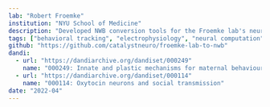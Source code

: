 ```yaml
---
lab: "Robert Froemke"
institution: "NYU School of Medicine"
description: "Developed NWB conversion tools for the Froemke lab's neurophysiology datasets studying auditory cortex plasticity and maternal behavior. The conversion pipeline handles complex data including neural recordings during vocalization processing, behavioral measurements, and oxytocin system manipulations, capturing both intrinsic and experience-dependent plasticity mechanisms."
tags: ["behavioral tracking", "electrophysiology", "neural computation", "social behavior"]
github: "https://github.com/catalystneuro/froemke-lab-to-nwb"
dandi:
  - url: "https://dandiarchive.org/dandiset/000249"
    name: "000249: Innate and plastic mechanisms for maternal behaviour"
  - url: "https://dandiarchive.org/dandiset/000114"
    name: "000114: Oxytocin neurons and social transmission"
date: "2022-04"
---
```

